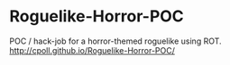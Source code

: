 # Roguelike-Horror-POC
POC / hack-job for a horror-themed roguelike using ROT.
http://cpoll.github.io/Roguelike-Horror-POC/
